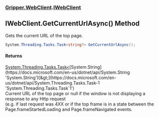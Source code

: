 ### [Gripper.WebClient](Gripper_WebClient 'Gripper.WebClient').[IWebClient](Gripper_WebClient_IWebClient 'Gripper.WebClient.IWebClient')
## IWebClient.GetCurrentUrlAsync() Method
Gets the current URL of the top page.  
```csharp
System.Threading.Tasks.Task<string?> GetCurrentUrlAsync();
```
#### Returns
[System.Threading.Tasks.Task&lt;](https://docs.microsoft.com/en-us/dotnet/api/System.Threading.Tasks.Task-1 'System.Threading.Tasks.Task`1')[System.String](https://docs.microsoft.com/en-us/dotnet/api/System.String 'System.String')[&gt;](https://docs.microsoft.com/en-us/dotnet/api/System.Threading.Tasks.Task-1 'System.Threading.Tasks.Task`1')  
Current URL of the top page or null if the window is not displaying a response to any Http request   
            (e.g. if last request was 4XX or if the top frame is in a state between the Page.frameStartedLoading and Page.frameNavigated events.
